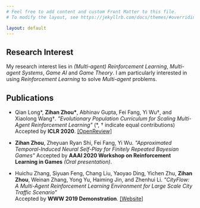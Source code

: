 ```yaml
---
# Feel free to add content and custom Front Matter to this file.
# To modify the layout, see https://jekyllrb.com/docs/themes/#overriding-theme-defaults

layout: default
---
```


## Research Interest

My research interest lies in *(Multi-agent) Reinforcement Learning*, *Multi-agent Systems*, *Game AI* and *Game Theory*. I am particularly interested in using *Reinforcement Learning* to solve *Multi-agent* problems.

## Publications

- Qian Long\*, **Zihan Zhou\***, Abhinav Gupta, Fei Fang, Yi Wu†, and Xiaolong Wang†. *"Evolutionary Population Curriculum for Scaling Multi-Agent Reinforcement Learning"* (\*, † indicate equal contributions)  
Accepted by **ICLR 2020**. [\[OpenReview\]](https://openreview.net/forum?id=SJxbHkrKDH)

- **Zihan Zhou**, Zheyuan Ryan Shi, Fei Fang, Yi Wu. *"Approximated Temporal-Induced Neural Self-Play for Finitely Repeated Bayesian Games"*
Accepted by **AAAI 2020 Workshop on Reinforcement Learning in Games** *(Oral presentation)*.

- Huichu Zhang, Siyuan Feng, Chang Liu, Yaoyao Ding, Yichen Zhu, **Zihan Zhou**, Weinan Zhang, Yong Yu, Haiming Jin, and Zhenhui Li. *"CityFlow: A Multi-Agent Reinforcement Learning Environment for Large Scale City Traffic Scenario"*  
Accepted by **WWW 2019 Demonstration**. [\[Website\]](https://cityflow-project.github.io/)
